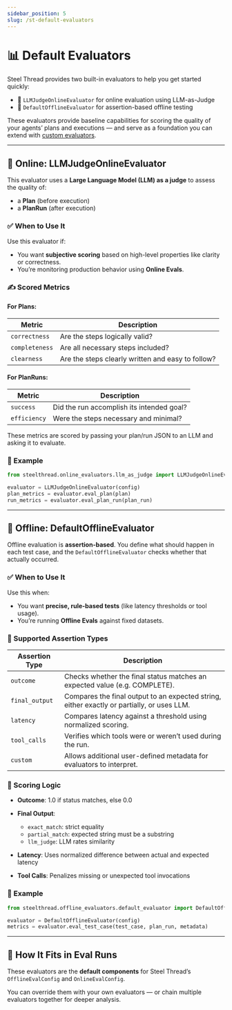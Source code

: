 ```yaml
---
sidebar_position: 5
slug: /st-default-evaluators
---
```


# 📊 Default Evaluators

Steel Thread provides two built-in evaluators to help you get started quickly:  
- 🧠 `LLMJudgeOnlineEvaluator` for online evaluation using LLM-as-Judge
- 🧪 `DefaultOfflineEvaluator` for assertion-based offline testing

These evaluators provide baseline capabilities for scoring the quality of your agents’ plans and executions — and serve as a foundation you can extend with [custom evaluators](./custom-evaluators.md).

---

## 🧠 Online: LLMJudgeOnlineEvaluator

This evaluator uses a **Large Language Model (LLM) as a judge** to assess the quality of:

- a **Plan** (before execution)
- a **PlanRun** (after execution)

### ✅ When to Use It

Use this evaluator if:
- You want **subjective scoring** based on high-level properties like clarity or correctness.
- You’re monitoring production behavior using **Online Evals**.

### ✍️ Scored Metrics

#### For Plans:

| Metric        | Description                                      |
|---------------|--------------------------------------------------|
| `correctness` | Are the steps logically valid?                   |
| `completeness`| Are all necessary steps included?                |
| `clearness`   | Are the steps clearly written and easy to follow?|

#### For PlanRuns:

| Metric       | Description                                       |
|--------------|---------------------------------------------------|
| `success`    | Did the run accomplish its intended goal?         |
| `efficiency` | Were the steps necessary and minimal?             |

These metrics are scored by passing your plan/run JSON to an LLM and asking it to evaluate.

### 🧪 Example

```python
from steelthread.online_evaluators.llm_as_judge import LLMJudgeOnlineEvaluator

evaluator = LLMJudgeOnlineEvaluator(config)
plan_metrics = evaluator.eval_plan(plan)
run_metrics = evaluator.eval_plan_run(plan_run)
````

---

## 🧪 Offline: DefaultOfflineEvaluator

Offline evaluation is **assertion-based**. You define what should happen in each test case, and the `DefaultOfflineEvaluator` checks whether that actually occurred.

### ✅ When to Use It

Use this when:

* You want **precise, rule-based tests** (like latency thresholds or tool usage).
* You’re running **Offline Evals** against fixed datasets.

### 📐 Supported Assertion Types

| Assertion Type | Description                                                                                |
| -------------- | ------------------------------------------------------------------------------------------ |
| `outcome`      | Checks whether the final status matches an expected value (e.g. COMPLETE).                 |
| `final_output` | Compares the final output to an expected string, either exactly or partially, or uses LLM. |
| `latency`      | Compares latency against a threshold using normalized scoring.                             |
| `tool_calls`   | Verifies which tools were or weren’t used during the run.                                  |
| `custom`       | Allows additional user-defined metadata for evaluators to interpret.                       |

### 🧮 Scoring Logic

* **Outcome**: 1.0 if status matches, else 0.0
* **Final Output**:

  * `exact_match`: strict equality
  * `partial_match`: expected string must be a substring
  * `llm_judge`: LLM rates similarity
* **Latency**: Uses normalized difference between actual and expected latency
* **Tool Calls**: Penalizes missing or unexpected tool invocations

### 🧪 Example

```python
from steelthread.offline_evaluators.default_evaluator import DefaultOfflineEvaluator

evaluator = DefaultOfflineEvaluator(config)
metrics = evaluator.eval_test_case(test_case, plan_run, metadata)
```

---

## 🔧 How It Fits in Eval Runs

These evaluators are the **default components** for Steel Thread’s `OfflineEvalConfig` and `OnlineEvalConfig`.

You can override them with your own evaluators — or chain multiple evaluators together for deeper analysis.

